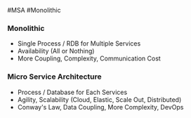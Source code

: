 #MSA #Monolithic

### Monolithic

* Single Process / RDB for Multiple Services
* Availability (All or Nothing)
* More Coupling, Complexity, Communication Cost
### Micro Service Architecture

* Process / Database for Each Services
* Agility, Scalability (Cloud, Elastic, Scale Out, Distributed)
* Conway's Law, Data Coupling, More Complexity, DevOps

